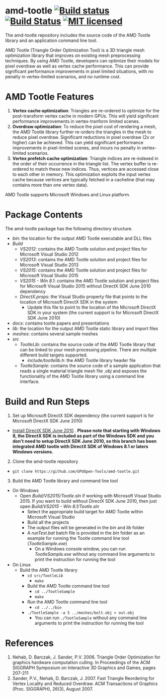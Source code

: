 # amd-tootle [![Build status](https://ci.appveyor.com/api/projects/status/t9kao41or7eqp1dg?svg=true)](https://ci.appveyor.com/project/bpurnomo/amd-tootle) [![Build Status](https://travis-ci.org/GPUOpen-Tools/amd-tootle.svg?branch=master)](https://travis-ci.org/GPUOpen-Tools/amd-tootle) [![MIT licensed](https://img.shields.io/badge/license-MIT-blue.svg)](LICENSE)
The amd-tootle repository includes the source code of the AMD Tootle library and an application command line tool.  

AMD Tootle (Triangle Order Optimization Tool) is a 3D triangle mesh optimization library that improves on existing mesh preprocessing techniques. By using AMD Tootle, developers can optimize their models for pixel overdraw as well as vertex cache performance. This can provide significant performance improvements in pixel limited situations, with no penalty in vertex-limited scenarios, and no runtime cost.

# AMD Tootle Features
1. **Vertex cache optimization**: Triangles are re-ordered to optimize for the post-transform vertex cache in modern GPUs. This will yield significant performance improvements in vertex-tranform limited scenes.
2. **Overdraw optimization**: To reduce the pixel cost of rendering a mesh, the AMD Tootle library further re-orders the triangles in the mesh to reduce pixel overdraw. Significant reductions in pixel overdraw (2x or higher) can be achieved. This can yield significant performance improvements in pixel-limited scenes, and incurs no penalty in vertex-limited scenarios.
3. **Vertex prefetch cache optimization**: Triangle indices are re-indexed in the order of their occurrence in the triangle list. The vertex buffer is re-ordered to match these new indices. Thus, vertices are accessed close to each other in memory. This optimization exploits the input vertex cache because vertices are typically fetched in a cacheline (that may contains more than one vertex data).

AMD Tootle supports Microsoft Windows and Linux platform.

# Package Contents
The amd-tootle package has the following directory structure.
- *bin*: the location for the output AMD Tootle executable and DLL files
- *Build*
  - *VS2012*: contains the AMD Tootle solution and project files for Microsoft Visual Studio 2012
  - *VS2013*: contains the AMD Tootle solution and project files for Microsoft Visual Studio 2013
  - *VS2015*: contains the AMD Tootle solution and project files for Microsoft Visual Studio 2015
  - *VS2015 - Win 8.1*: contains the AMD Tootle solution and project files for Microsoft Visual Studio 2015 without DirectX SDK June 2010 dependency
  - *DirectX.props*: the Visual Studio property file that points to the location of Microsoft DirectX SDK in the system
    * Update this file to point to the location of the Microsoft DirectX SDK in your system (the current support is for Microsoft DirectX SDK June 2010)
- *docs*: contains tootle papers and presentations
- *lib*: the location for the output AMD Tootle static library and import files
- *meshes*: contains several sample meshes
- *src*
  - *TootleLib*: contains the source code of the AMD Tootle library that can be linked to your mesh processing pipeline. There are multiple different build targets supported.
    - *include/tootlelib.h*: the AMD Tootle library header file
  - *TootleSample*: contains the source code of a sample application that reads a single material triangle mesh file *.obj* and exposes the functionality of the AMD Tootle library using a command line interface.

# Build and Run Steps
1. Set up Microsoft DirectX SDK dependency (the current support is for Microsoft DirectX SDK June 2010)
  * [Install DirectX SDK June 2010](https://www.microsoft.com/en-us/download/details.aspx?id=6812) . **Please note that starting with Windows 8, the DirectX SDK is included as part of the Windows SDK and you don't need to setup DirectX SDK June 2010, so this branch has been integrated AMD tootle with DirectX SDK of Windows 8.1 or laters Windows versions.** 
2. Clone the amd-tootle repository
  * `git clone https://github.com/GPUOpen-Tools/amd-tootle.git`
3. Build the AMD Tootle library and command line tool
  * On Windows
    * Open *Build/VS2015/Tootle.sln* if working with Microsoft Visual Studio 2015. If you want to build without DirectX SDK June 2010, then just open *Build/VS2015 - Win 8.1/Tootle.sln*
	  * Select the appropriate build target for AMD Tootle within Microsoft Visual Studio
	  * Build all the projects
	  * The output files will be generated in the *bin* and *lib* folder
	  * A *runTest.bat* batch file is provided in the *bin* folder as an example for running the Tootle command line tool (*TootleSample.exe*)
	    * On a Windows console window, you can run *TootleSample.exe* without any command line arguments to print the instruction for running the tool
  * On Linux
    * Build the AMD Tootle library
      * `cd src/TootleLib`
	    * `make`
	  * Build the AMD Tootle command line tool
	    * `cd ../TootleSample`
	    * `make`
	  * Run the AMD Tootle command line tool
	    * `cd ../../bin`
	  * `./TootleSample -a 5 ../meshes/bolt.obj > out.obj`
	    * You can run `./TootleSample` without any command line arguments to print the instruction for running the tool

# References
1. Nehab, D. Barczak, J. Sander, P.V. 2006. Triangle Order Optimization for graphics hardware computation culling. In Proceedings of the ACM SIGGRAPH Symposium on Interactive 3D Graphics and Games, pages 207-211
2. Sander, P.V., Nehab, D. Barczak, J. 2007. Fast Triangle Reordering for Vertex Locality and Reduced Overdraw. ACM Transactions of Graphics (Proc. SIGGRAPH), 26(3), August 2007.
